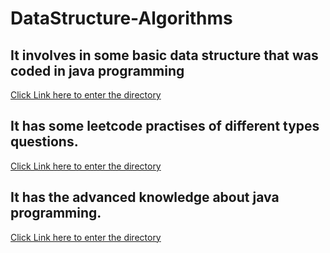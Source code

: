 # DataStructure-Algorithms
## It involves in some basic data structure that was coded in java programming 
[Click Link here to enter the directory](https://github.com/quincey001/DataStructure-Algorithms/tree/main/DS/src/main/java/data_structure)
## It has some leetcode practises of different types questions.
[Click Link here to enter the directory](https://link-url-here.org)
## It has the advanced knowledge about java programming.
[Click Link here to enter the directory](https://github.com/quincey001/DataStructure-Algorithms/tree/main/DS/src/main/java/advanced_java)

